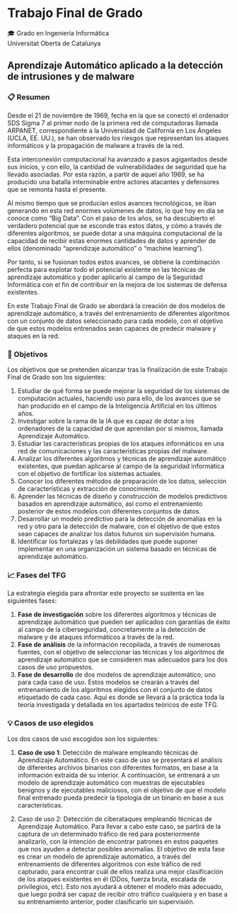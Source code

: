 # Trabajo Final de Grado
:mortar_board: Grado en Ingeniería Informática  
Universitat Oberta de Catalunya

## Aprendizaje Automático aplicado a la detección de intrusiones y de malware

### :clipboard: Resumen
Desde el 21 de noviembre de 1969, fecha en la que se conectó el ordenador SDS Sigma 7 al primer nodo de la primera red de computadoras llamada ARPANET, correspondiente a la Universidad de California en Los Ángeles (UCLA, EE. UU.), se han observado los riesgos que representan los ataques informáticos y la propagación de malware a través de la red.

Esta interconexión computacional ha avanzado a pasos agigantados desde sus inicios, y con ello, la cantidad de vulnerabilidades de seguridad que ha llevado asociadas. Por esta razón, a partir de aquel año 1969, se ha producido una batalla interminable entre actores atacantes y defensores que se remonta hasta el presente.

Al mismo tiempo que se producían estos avances tecnológicos, se iban generando en esta red enormes volúmenes de datos, lo que hoy en día se conoce como “Big Data”. Con el paso de los años, se ha descubierto el verdadero potencial que se esconde tras estos datos, y cómo a través de diferentes algoritmos, se puede dotar a una máquina computacional de la capacidad de recibir estas enormes cantidades de datos y aprender de ellos (denominado “aprendizaje automático” o “machine learning”).

Por tanto, si se fusionan todos estos avances, se obtiene la combinación perfecta para explotar todo el potencial existente en las técnicas de aprendizaje automático y poder aplicarlo al campo de la Seguridad Informática con el fin de contribuir en la mejora de los sistemas de defensa existentes.

En este Trabajo Final de Grado se abordará la creación de dos modelos de aprendizaje automático, a través del entrenamiento de diferentes algoritmos con un conjunto de datos seleccionado para cada modelo, con el objetivo de que estos modelos entrenados sean capaces de predecir malware y ataques en la red.


### :dart: Objetivos
Los objetivos que se pretenden alcanzar tras la finalización de este Trabajo Final de Grado son los siguientes:
1. Estudiar de qué forma se puede mejorar la seguridad de los sistemas de computación actuales, haciendo uso para ello, de los avances que se han producido en el campo de la Inteligencia Artificial en los últimos años.
2. Investigar sobre la rama de la IA que es capaz de dotar a los ordenadores de la capacidad de que aprendan por sí mismos, llamada Aprendizaje Automático.
3. Estudiar las características propias de los ataques informáticos en una red de comunicaciones y las características propias del malware.
4. Analizar los diferentes algoritmos y técnicas de aprendizaje automático existentes, que puedan aplicarse al campo de la seguridad informática con el objetivo de fortificar los sistemas actuales.
5. Conocer los diferentes métodos de preparación de los datos, selección de características y extracción de conocimiento.
6. Aprender las técnicas de diseño y construcción de modelos predictivos basados en aprendizaje automático, así como el entrenamiento posterior de estos modelos con diferentes conjuntos de datos.
7. Desarrollar un modelo predictivo para la detección de anomalías en la red y otro para la detección de malware, con el objetivo de que estos sean capaces de analizar los datos futuros sin supervisión humana.
8. Identificar los fortalezas y las debilidades que puede suponer implementar en una organización un sistema basado en técnicas de aprendizaje automático.


### :chart_with_upwards_trend: Fases del TFG
La estrategia elegida para afrontar este proyecto se sustenta en las siguientes fases:

1. **Fase de investigación** sobre los diferentes algoritmos y técnicas de aprendizaje automático que pueden ser aplicados con garantías de éxito al campo de la ciberseguridad, concretamente a la detección de malware y de ataques informáticos a través de la red.
2. **Fase de análisis** de la información recopilada, a través de numerosas fuentes, con el objetivo de seleccionar las técnicas y los algoritmos de aprendizaje automático que se consideren mas adecuados para los dos casos de uso propuestos.
3. **Fase de desarrollo** de dos modelos de aprendizaje automático; uno para cada caso de uso. Estos modelos se crearán a través del entrenamiento de los algoritmos elegidos con el conjunto de datos etiquetado de cada caso. Aquí es donde se llevará a la práctica toda la teoría investigada y detallada en los apartados teóricos de este TFG.


### :bulb: Casos de uso elegidos
Los dos casos de uso escogidos son los siguientes:

1. **Caso de uso 1**: Detección de malware empleando técnicas de Aprendizaje Automático.
En este caso de uso se presentará el análisis de diferentes archivos binarios con diferentes formatos, en base a la información extraída de su interior. A continuación, se entrenará a un modelo de aprendizaje automático con muestras de ejecutables benignos y de ejecutables maliciosos, con el objetivo de que el modelo final entrenado pueda predecir la tipología de un binario en base a sus características.

2. Caso de uso 2: Detección de ciberataques empleando técnicas de Aprendizaje Automático.
Para llevar a cabo este caso, se partirá de la captura de un determinado tráfico de red para posteriormente analizarlo, con la intención de encontrar patrones en estos paquetes que nos ayuden a detectar posibles anomalías. El objetivo de esta fase es crear un modelo de aprendizaje automático, a través del entrenamiento de diferentes algoritmos con este tráfico de red capturado, para encontrar cuál de ellos realiza una mejor clasificación de los ataques existentes en él (DDos, fuerza bruta, escalada de privilegios, etc). Esto nos ayudará a obtener el modelo más adecuado, que luego podrá ser capaz de recibir otro tráfico cualquiera y en base a su entrenamiento anterior, poder clasificarlo sin supervisión.
